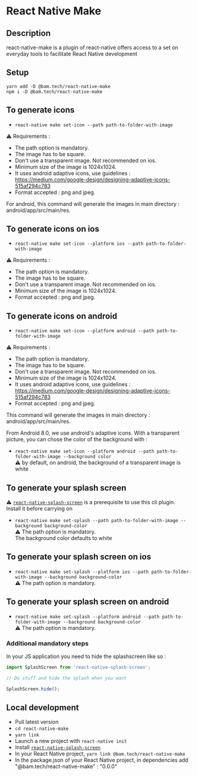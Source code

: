 # React Native Make

## Description

react-native-make is a plugin of react-native offers access to a set on everyday tools to facilitate React Native development

## Setup

```
yarn add -D @bam.tech/react-native-make
npm i -D @bam.tech/react-native-make
```

## To generate icons

- `react-native make set-icon --path path-to-folder-with-image`

⚠️ Requirements :

- The path option is mandatory.
- The image has to be square.
- Don't use a transparent image. Not recommended on ios.
- Minimum size of the image is 1024x1024.
- It uses android adaptive icons, use guidelines : https://medium.com/google-design/designing-adaptive-icons-515af294c783
- Format accepted : png and jpeg.

For android, this command will generate the images in main directory : android/app/src/main/res.

## To generate icons on ios

- `react-native make set-icon --platform ios --path path-to-folder-with-image`

⚠️ Requirements :

- The path option is mandatory.
- The image has to be square.
- Don't use a transparent image. Not recommended on ios.
- Minimum size of the image is 1024x1024.
- Format accepted : png and jpeg.

## To generate icons on android

- `react-native make set-icon --platform android --path path-to-folder-with-image`

⚠️ Requirements :

- The path option is mandatory.
- The image has to be square.
- Don't use a transparent image. Not recommended on ios.
- Minimum size of the image is 1024x1024.
- It uses android adaptive icons, use guidelines : https://medium.com/google-design/designing-adaptive-icons-515af294c783
- Format accepted : png and jpeg.

This command will generate the images in main directory : android/app/src/main/res.

From Android 8.0, we use android's adaptive icons. With a transparent picture, you can chose the color of the background with :

- `react-native make set-icon --platform android --path path-to-folder-with-image --background color`  
  ⚠️ by default, on android, the background of a transparent image is white

## To generate your splash screen

⚠️ [`react-native-splash-screen`](https://github.com/crazycodeboy/react-native-splash-screen) is a prerequisite to use this cli plugin.  
Install it before carrying on

- `react-native make set-splash --path path-to-folder-with-image --background background-color`  
  ⚠️ The path option is mandatory.  
  The background color defaults to white

## To generate your splash screen on ios

- `react-native make set-splash --platform ios --path path-to-folder-with-image --background background-color`  
  ⚠️ The path option is mandatory.

## To generate your splash screen on android

- `react-native make set-splash --platform android --path path-to-folder-with-image --background background-color`  
  ⚠️ The path option is mandatory.

### Additional mandatory steps

In your JS application you need to hide the splashscreen like so :

```js
import SplashScreen from 'react-native-splash-screen';

// Do stuff and hide the splash when you want

SplashScreen.hide();
```

## Local development

- Pull latest version
- `cd react-native-make`
- `yarn link`
- Launch a new project with `react-native init`
- Install [`react-native-splash-screen`](https://github.com/crazycodeboy/react-native-splash-screen)
- In your React Native project, `yarn link @bam.tech/react-native-make`
- In the package.json of your React Native project, in dependencies add "@bam.tech/react-native-make" : "0.0.0"
